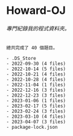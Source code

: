 
# Howard-OJ

###### 專門紀錄我的程式資料夾。

`總共完成了 40 個題目。`

``` 
- .DS_Store
- 2022-09-30 (4 files)
- 2022-10-14 (5 files)
- 2022-10-21 (4 files)
- 2022-10-28 (4 files)
- 2022-11-04 (1 files)
- 2022-12-16 (3 files)
- 2022-12-23 (3 files)
- 2023-01-06 (1 files)
- 2023-02-17 (5 files)
- 2023-02-24 (3 files)
- 2023-03-10 (4 files)
- 2023-04-07 (3 files)
- package-lock.json
```
